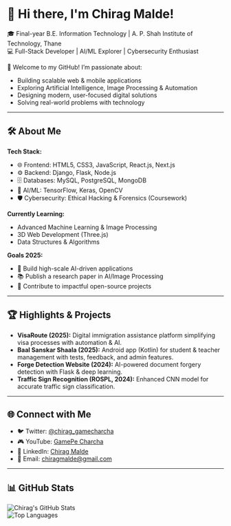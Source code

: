 # 👋 Hi there, I'm Chirag Malde!  
🎓 Final-year B.E. Information Technology | A. P. Shah Institute of Technology, Thane  
💻 Full-Stack Developer | AI/ML Explorer | Cybersecurity Enthusiast  

🌟 Welcome to my GitHub! I’m passionate about:  
- Building scalable web & mobile applications  
- Exploring Artificial Intelligence, Image Processing & Automation  
- Designing modern, user-focused digital solutions  
- Solving real-world problems with technology  

---

## 🛠️ About Me  
**Tech Stack:**  
- 🌐 Frontend: HTML5, CSS3, JavaScript, React.js, Next.js  
- ⚙️ Backend: Django, Flask, Node.js  
- 🗄️ Databases: MySQL, PostgreSQL, MongoDB  
- 🤖 AI/ML: TensorFlow, Keras, OpenCV  
- 🛡️ Cybersecurity: Ethical Hacking & Forensics (Coursework)  

**Currently Learning:**  
- Advanced Machine Learning & Image Processing  
- 3D Web Development (Three.js)  
- Data Structures & Algorithms  

**Goals 2025:**  
- 🚀 Build high-scale AI-driven applications  
- 📚 Publish a research paper in AI/Image Processing  
- 🔗 Contribute to impactful open-source projects  

---

## 🏆 Highlights & Projects  
- **VisaRoute (2025):** Digital immigration assistance platform simplifying visa processes with automation & AI.  
- **Baal Sanskar Shaala (2025):** Android app (Kotlin) for student & teacher management with tests, feedback, and admin features.  
- **Forge Detection Website (2024):** AI-powered document forgery detection with Flask & deep learning.  
- **Traffic Sign Recognition (ROSPL, 2024):** Enhanced CNN model for accurate traffic sign classification.  

---

## 🌐 Connect with Me  
- 🐦 Twitter: [@chirag_gamecharcha](#)  
- 🎮 YouTube: [GamePe Charcha](https://www.youtube.com/@GamePeCharcha)  
- 💼 LinkedIn: [Chirag Malde](#)  
- 📧 Email: chiragmalde@gmail.com  

---

## 📊 GitHub Stats  
![Chirag's GitHub Stats](https://github-readme-stats.vercel.app/api?username=YOURUSERNAME&show_icons=true&theme=radical)  
![Top Languages](https://github-readme-stats.vercel.app/api/top-langs/?username=YOURUSERNAME&layout=compact&theme=radical)  
